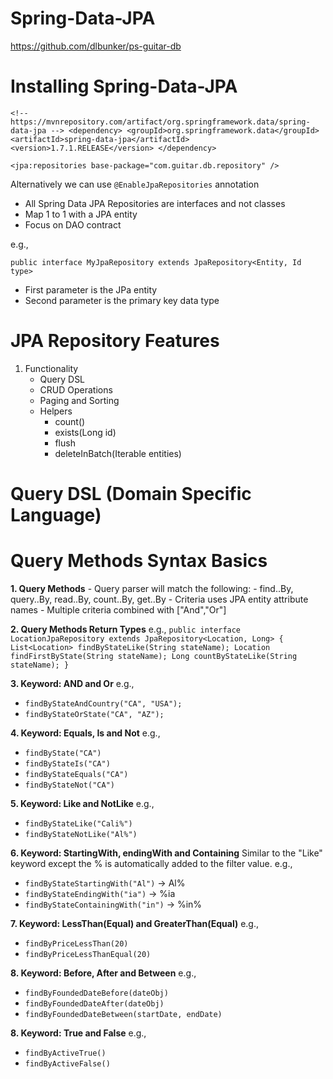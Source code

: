 # Spring-Data-JPA
https://github.com/dlbunker/ps-guitar-db

# Installing Spring-Data-JPA
`<!-- https://mvnrepository.com/artifact/org.springframework.data/spring-data-jpa -->
<dependency>
    <groupId>org.springframework.data</groupId>
    <artifactId>spring-data-jpa</artifactId>
    <version>1.7.1.RELEASE</version>
</dependency>`

`<jpa:repositories base-package="com.guitar.db.repository" />`

Alternatively we can use 
`@EnableJpaRepositories` annotation

- All Spring Data JPA Repositories are interfaces and not classes
- Map 1 to 1 with a JPA entity
- Focus on DAO contract

e.g.,

`public interface MyJpaRepository extends JpaRepository<Entity, Id type>`
- First parameter is the JPa entity
- Second parameter is the primary key data type

# JPA Repository Features
1. Functionality
	- Query DSL
	- CRUD Operations
	- Paging and Sorting
	- Helpers
		- count()
		- exists(Long id)
		- flush
		- deleteInBatch(Iterable entities)
		
# Query DSL (Domain Specific Language)

# Query Methods Syntax Basics
**1. Query Methods**
	- Query parser will match the following:
		- find..By, query..By, read..By, count..By, get..By
	- Criteria uses JPA entity attribute names
	- Multiple criteria combined with ["And","Or"]
	
**2. Query Methods Return Types**
e.g.,
`public interface LocationJpaRepository extends JpaRepository<Location, Long> {
	List<Location> findByStateLike(String stateName);
	Location findFirstByState(String stateName);
	Long countByStateLike(String stateName);
}`

**3. Keyword: AND and Or**
e.g., 
- `findByStateAndCountry("CA", "USA");`
- `findByStateOrState("CA", "AZ");`

**4. Keyword: Equals, Is and Not**
e.g.,
- `findByState("CA")`
- `findByStateIs("CA")`
- `findByStateEquals("CA")`
- `findByStateNot("CA")`

**5. Keyword: Like and NotLike**
e.g., 
- `findByStateLike("Cali%")`
- `findByStateNotLike("Al%")`

**6. Keyword: StartingWith, endingWith and Containing**
Similar to the "Like" keyword except the % is automatically added to the filter value.
e.g.,
- `findByStateStartingWith("Al")`   -> 	Al%
- `findByStateEndingWith("ia")`   -> 	%ia
- `findByStateContainingWith("in")`   -> 	%in%

**7. Keyword: LessThan(Equal) and GreaterThan(Equal)**
e.g.,
- `findByPriceLessThan(20)`
- `findByPriceLessThanEqual(20)`

**8. Keyword: Before, After and Between**
e.g.,
- `findByFoundedDateBefore(dateObj)`
- `findByFoundedDateAfter(dateObj)`
- `findByFoundedDateBetween(startDate, endDate)`

**8. Keyword: True and False**
e.g., 
- `findByActiveTrue()`
- `findByActiveFalse()`